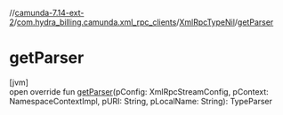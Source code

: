 //[camunda-7.14-ext-2](../../../index.md)/[com.hydra_billing.camunda.xml_rpc_clients](../index.md)/[XmlRpcTypeNil](index.md)/[getParser](get-parser.md)

# getParser

[jvm]\
open override fun [getParser](get-parser.md)(pConfig: XmlRpcStreamConfig, pContext: NamespaceContextImpl, pURI: String, pLocalName: String): TypeParser
